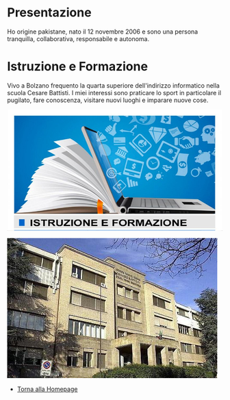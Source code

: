 # Presentazione

Ho origine pakistane, nato il 12 novembre 2006 e sono una persona tranquilla, collaborativa, responsabile e autonoma.

# Istruzione e Formazione

Vivo a Bolzano frequento la quarta superiore dell'indirizzo informatico nella scuola Cesare Battisti. 
I miei interessi sono praticare lo sport in particolare il pugilato, fare conoscenza, visitare nuovi luoghi e imparare 
nuove cose.

![Istruzione e Formazione](https://raw.githubusercontent.com/faizan-nd/faizan-nd.github.io/main/istruzione-e-formazione.jpg)

![ITE Battisti](https://raw.githubusercontent.com/faizan-nd/faizan-nd.github.io/main/ite%20battisit.jpg)
* [Torna alla Homepage](README.md)
